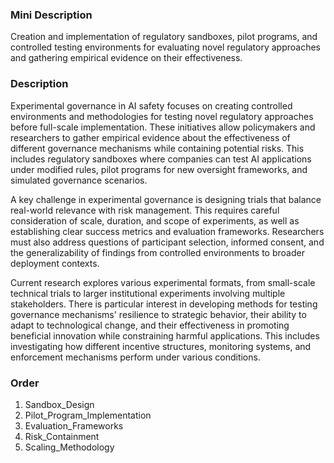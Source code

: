### Mini Description

Creation and implementation of regulatory sandboxes, pilot programs, and controlled testing environments for evaluating novel regulatory approaches and gathering empirical evidence on their effectiveness.

### Description

Experimental governance in AI safety focuses on creating controlled environments and methodologies for testing novel regulatory approaches before full-scale implementation. These initiatives allow policymakers and researchers to gather empirical evidence about the effectiveness of different governance mechanisms while containing potential risks. This includes regulatory sandboxes where companies can test AI applications under modified rules, pilot programs for new oversight frameworks, and simulated governance scenarios.

A key challenge in experimental governance is designing trials that balance real-world relevance with risk management. This requires careful consideration of scale, duration, and scope of experiments, as well as establishing clear success metrics and evaluation frameworks. Researchers must also address questions of participant selection, informed consent, and the generalizability of findings from controlled environments to broader deployment contexts.

Current research explores various experimental formats, from small-scale technical trials to larger institutional experiments involving multiple stakeholders. There is particular interest in developing methods for testing governance mechanisms' resilience to strategic behavior, their ability to adapt to technological change, and their effectiveness in promoting beneficial innovation while constraining harmful applications. This includes investigating how different incentive structures, monitoring systems, and enforcement mechanisms perform under various conditions.

### Order

1. Sandbox_Design
2. Pilot_Program_Implementation
3. Evaluation_Frameworks
4. Risk_Containment
5. Scaling_Methodology

